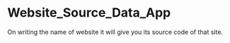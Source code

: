 # Website_Source_Data_App
On writing the name of website it will give you its source code of that site.
